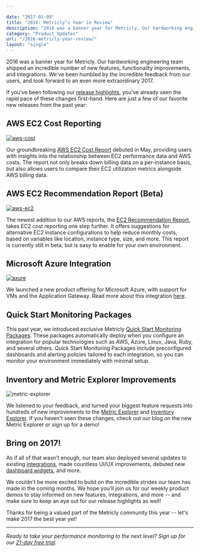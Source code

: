 ```yaml
---

date: "2017-01-09"
title: "2016: Metricly’s Year in Review"
description: "2016 was a banner year for Metricly. Our hardworking engineering team shipped an incredible number of features, improvements, and integrations."
category: "Product Updates"
url: "/2016-metricly-year-review/"
layout: "single"
---
```


2016 was a banner year for Metricly. Our hardworking engineering team shipped an incredible number of new features, functionality improvements, and integrations. We've been humbled by the incredible feedback from our users, and look forward to an even more extraordinary 2017.

If you've been following our [release highlights](/category/release-highlights), you've already seen the rapid pace of these changes first-hand. Here are just a few of our favorite new releases from the past year:

AWS EC2 Cost Reporting
----------------------

[![aws-cost](/wp-content/uploads/2017/07/AWS-Cost.png)](/wp-content/uploads/2017/07/AWS-Cost.png)

Our groundbreaking [AWS EC2 Cost Report](/demystify-your-ec2-cost-analysis) debuted in May, providing users with insights into the relationship between EC2 performance data and AWS costs. The report not only breaks down billing data on a per-instance basis, but also allows users to compare their EC2 utilization metrics alongside AWS billing data.

AWS EC2 Recommendation Report (Beta)
------------------------------------

[![aws-ec2](/wp-content/uploads/2017/07/AWS-EC2.jpg)](/wp-content/uploads/2017/07/AWS-EC2.jpg)

The newest addition to our AWS reports, the [EC2 Recommendation Report](/ec2-cost-analysis-recommendations), takes EC2 cost reporting one step further. It offers suggestions for alternative EC2 instance configurations to help reduce monthly costs, based on variables like location, instance type, size, and more. This report is currently still in beta, but is easy to enable for your own environment.

Microsoft Azure Integration
---------------------------

[![axure](/wp-content/uploads/2017/07/Axure.png)](/wp-content/uploads/2017/07/Axure.png)

We launched a new product offering for Microsoft Azure, with support for VMs and the Application Gateway. Read more about this integration [here](/introducing-microsoft-azure-integration).

Quick Start Monitoring Packages
-------------------------------

This past year, we introduced exclusive Metricly [Quick Start Monitoring Packages](/aws-monitoring-best-practices-using-pre-configured-dashboards). These packages automatically deploy when you configure an integration for popular technologies such as AWS, Azure, Linux, Java, Ruby, and several others. Quick Start Monitoring Packages include preconfigured dashboards and alerting policies tailored to each integration, so you can monitor your environment immediately with minimal setup.

Inventory and Metric Explorer Improvements
------------------------------------------

![metric-explorer](/wp-content/uploads/2017/07/Metric-Explorer-1024x535.png)

We listened to your feedback, and turned your biggest feature requests into hundreds of new improvements to the [Metric Explorer](/feature-highlight-metric-explorer) and [Inventory Explorer](https://help.app.netuitive.com/Content/Inventory/inventory_explorer.htm). If you haven't seen these changes, check out our blog on the new Metric Explorer or sign up for a demo!

Bring on 2017!
--------------

As if all of that wasn't enough, our team also deployed several updates to existing [integrations](/integrations), made countless UI/UX improvements, debuted new [dashboard widgets](https://help.netuitive.com/Content/Dashboards/Widgets/widget_library.htm), and more.

We couldn't be more excited to build on the incredible strides our team has made in the coming months. We hope you'll join us for our weekly product demos to stay informed on new features, integrations, and more -- and make sure to keep an eye out for our release highlights as well!

Thanks for being a valued part of the Metricly community this year -- let's make 2017 the best year yet!

* * * * *

*Ready to take your performance monitoring to the next level? Sign up for our [21-day free trial](/signup).*
